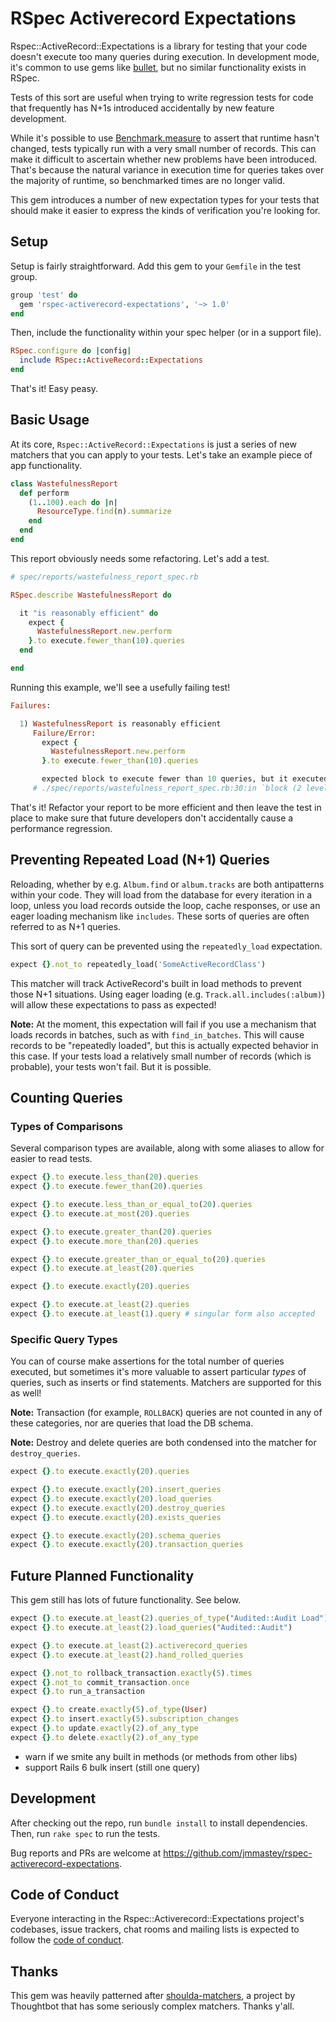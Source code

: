 # RSpec Activerecord Expectations

Rspec::ActiveRecord::Expectations is a library for testing that your code
doesn't execute too many queries during execution. In development mode, it's
common to use gems like [bullet](https://github.com/flyerhzm/bullet), but no
similar functionality exists in RSpec.

Tests of this sort are useful when trying to write regression tests for code
that frequently has N+1s introduced accidentally by new feature development.

While it's possible to use
[Benchmark.measure](https://ruby-doc.org/stdlib-2.7.3/libdoc/benchmark/rdoc/Benchmark.html#method-c-measure)
to assert that runtime hasn't changed, tests typically run with a very small
number of records. This can make it difficult to ascertain whether new problems
have been introduced. That's because the natural variance in execution time for
queries takes over the majority of runtime, so benchmarked times are no longer
valid.

This gem introduces a number of new expectation types for your tests that
should make it easier to express the kinds of verification you're looking for.

## Setup

Setup is fairly straightforward. Add this gem to your `Gemfile` in the test
group.

```ruby
group 'test' do
  gem 'rspec-activerecord-expectations', '~> 1.0'
end
```

Then, include the functionality within your spec helper (or in a support file).

```ruby
RSpec.configure do |config|
  include RSpec::ActiveRecord::Expectations
end
```

That's it! Easy peasy.

## Basic Usage

At its core, `Rspec::ActiveRecord::Expectations` is just a series of new
matchers that you can apply to your tests. Let's take an example piece of app
functionality.

```ruby
class WastefulnessReport
  def perform
    (1..100).each do |n|
      ResourceType.find(n).summarize
    end
  end
end
```

This report obviously needs some refactoring. Let's add a test.

```ruby
# spec/reports/wastefulness_report_spec.rb

RSpec.describe WastefulnessReport do

  it "is reasonably efficient" do
    expect {
      WastefulnessReport.new.perform
    }.to execute.fewer_than(10).queries
  end

end
```

Running this example, we'll see a usefully failing test!

```ruby
Failures:

  1) WastefulnessReport is reasonably efficient
     Failure/Error:
       expect {
         WastefulnessReport.new.perform
       }.to execute.fewer_than(10).queries

       expected block to execute fewer than 10 queries, but it executed 100
     # ./spec/reports/wastefulness_report_spec.rb:30:in `block (2 levels) in <top (required)>'
```

That's it! Refactor your report to be more efficient and then leave the test in
place to make sure that future developers don't accidentally cause a
performance regression.

## Preventing Repeated Load (N+1) Queries

Reloading, whether by e.g. `Album.find` or `album.tracks` are both antipatterns
within your code. They will load from the database for every iteration in a
loop, unless you load records outside the loop, cache responses, or use an
eager loading mechanism like `includes`. These sorts of queries are often
referred to as N+1 queries.

This sort of query can be prevented using the `repeatedly_load` expectation.

```ruby
expect {}.not_to repeatedly_load('SomeActiveRecordClass')
```

This matcher will track ActiveRecord's built in load methods to prevent those
N+1 situations. Using eager loading (e.g. `Track.all.includes(:album)`) will
allow these expectations to pass as expected!

**Note:** At the moment, this expectation will fail if you use a mechanism
that loads records in batches, such as with `find_in_batches`. This will cause
records to be "repeatedly loaded", but this is actually expected behavior in
this case. If your tests load a relatively small number of records (which is
probable), your tests won't fail. But it is possible.

## Counting Queries

### Types of Comparisons

Several comparison types are available, along with some aliases to allow for
easier to read tests.

```ruby
expect {}.to execute.less_than(20).queries
expect {}.to execute.fewer_than(20).queries

expect {}.to execute.less_than_or_equal_to(20).queries
expect {}.to execute.at_most(20).queries

expect {}.to execute.greater_than(20).queries
expect {}.to execute.more_than(20).queries

expect {}.to execute.greater_than_or_equal_to(20).queries
expect {}.to execute.at_least(20).queries

expect {}.to execute.exactly(20).queries

expect {}.to execute.at_least(2).queries
expect {}.to execute.at_least(1).query # singular form also accepted
```

### Specific Query Types

You can of course make assertions for the total number of queries executed, but
sometimes it's more valuable to assert particular _types_ of queries, such as
inserts or find statements. Matchers are supported for this as well!

**Note:** Transaction (for example, `ROLLBACK`) queries are not counted in any of these
categories, nor are queries that load the DB schema.

**Note:** Destroy and delete queries are both condensed into the matcher for
`destroy_queries`.

```ruby
expect {}.to execute.exactly(20).queries

expect {}.to execute.exactly(20).insert_queries
expect {}.to execute.exactly(20).load_queries
expect {}.to execute.exactly(20).destroy_queries
expect {}.to execute.exactly(20).exists_queries

expect {}.to execute.exactly(20).schema_queries
expect {}.to execute.exactly(20).transaction_queries
```

## Future Planned Functionality

This gem still has lots of future functionality. See below.

```ruby
expect {}.to execute.at_least(2).queries_of_type("Audited::Audit Load")
expect {}.to execute.at_least(2).load_queries("Audited::Audit")

expect {}.to execute.at_least(2).activerecord_queries
expect {}.to execute.at_least(2).hand_rolled_queries

expect {}.not_to rollback_transaction.exactly(5).times
expect {}.not_to commit_transaction.once
expect {}.to run_a_transaction

expect {}.to create.exactly(5).of_type(User)
expect {}.to insert.exactly(5).subscription_changes
expect {}.to update.exactly(2).of_any_type
expect {}.to delete.exactly(2).of_any_type
```

- warn if we smite any built in methods (or methods from other libs)
- support Rails 6 bulk insert (still one query)

## Development

After checking out the repo, run `bundle install` to install dependencies.
Then, run `rake spec` to run the tests.

Bug reports and PRs are welcome at
https://github.com/jmmastey/rspec-activerecord-expectations.

## Code of Conduct

Everyone interacting in the Rspec::Activerecord::Expectations project's
codebases, issue trackers, chat rooms and mailing lists is expected to follow
the [code of
conduct](https://github.com/jmmastey/rspec-activerecord-expectations/blob/master/CODE_OF_CONDUCT.md).

## Thanks

This gem was heavily patterned after
[shoulda-matchers](https://github.com/thoughtbot/shoulda-matchers), a project
by Thoughtbot that has some seriously complex matchers. Thanks y'all.
